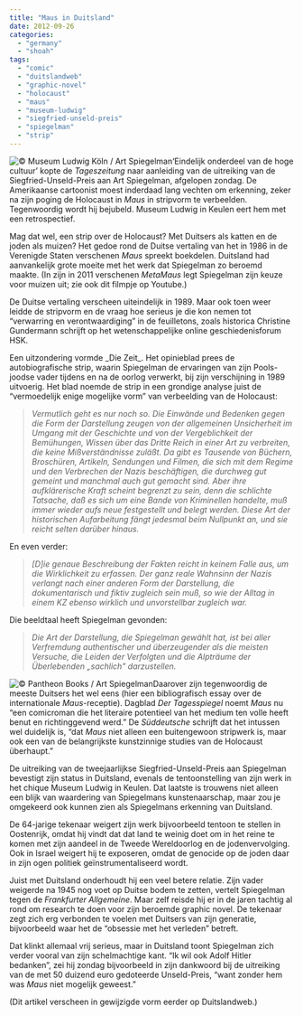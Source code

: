```yaml
---
title: "Maus in Duitsland"
date: 2012-09-26
categories: 
  - "germany"
  - "shoah"
tags: 
  - "comic"
  - "duitslandweb"
  - "graphic-novel"
  - "holocaust"
  - "maus"
  - "museum-ludwig"
  - "siegfried-unseld-preis"
  - "spiegelman"
  - "strip"
---
```


![© Museum Ludwig Köln / Art Spiegelman](http://pimhuijnen.com/wp-content/uploads/2012/09/spiegelman_ludwig.jpg?w=300 "© Museum Ludwig Köln / Art Spiegelman")‘Eindelijk onderdeel van de hoge cultuur’ kopte de _Tageszeitung_ naar aanleiding van de uitreiking van de Siegfried-Unseld-Preis aan Art Spiegelman, afgelopen zondag. De Amerikaanse cartoonist moest inderdaad lang vechten om erkenning, zeker na zijn poging de Holocaust in _Maus_ in stripvorm te verbeelden. Tegenwoordig wordt hij bejubeld. Museum Ludwig in Keulen eert hem met een retrospectief.

Mag dat wel, een strip over de Holocaust? Met Duitsers als katten en de joden als muizen? Het gedoe rond de Duitse vertaling van het in 1986 in de Verenigde Staten verschenen _Maus_ spreekt boekdelen. Duitsland had aanvankelijk grote moeite met het werk dat Spiegelman zo beroemd maakte. (In zijn in 2011 verschenen _MetaMaus_ legt Spiegelman zijn keuze voor muizen uit; zie ook dit filmpje op Youtube.)

De Duitse vertaling verscheen uiteindelijk in 1989. Maar ook toen weer leidde de stripvorm en de vraag hoe serieus je die kon nemen tot “verwarring en verontwaardiging” in de feuilletons, zoals historica Christine Gundermann schrijft op het wetenschappelijke online geschiedenisforum HSK.

<!--more-->Een uitzondering vormde _Die Zeit_. Het opinieblad prees de autobiografische strip, waarin Spiegelman de ervaringen van zijn Pools-joodse vader tijdens en na de oorlog verwerkt, bij zijn verschijning in 1989 uitvoerig. Het blad noemde de strip in een grondige analyse juist de “vermoedelijk enige mogelijke vorm” van verbeelding van de Holocaust:

> _Vermutlich geht es nur noch so. Die Einwände und Bedenken gegen die Form der Darstellung zeugen von der allgemeinen Unsicherheit im Umgang mit der Geschichte und von der Vergeblichkeit der Bemühungen, Wissen über das Dritte Reich in einer Art zu verbreiten, die keine Mißverständnisse zuläßt. Da gibt es Tausende von Büchern, Broschüren, Artikeln, Sendungen und Filmen, die sich mit dem Regime und den Verbrechen der Nazis beschäftigen, die durchweg gut gemeint und manchmal auch gut gemacht sind. Aber ihre aufklärerische Kraft scheint begrenzt zu sein, denn die schlichte Tatsache, daß es sich um eine Bande von Kriminellen handelte, muß immer wieder aufs neue festgestellt und belegt werden. Diese Art der historischen Aufarbeitung fängt jedesmal beim Nullpunkt an, und sie reicht selten darüber hinaus._

En even verder:

> _\[D\]ie genaue Beschreibung der Fakten reicht in keinem Falle aus, um die Wirklichkeit zu erfassen. Der ganz reale Wahnsinn der Nazis verlangt nach einer anderen Form der Darstellung, die dokumentarisch und fiktiv zugleich sein muß, so wie der Alltag in einem KZ ebenso wirklich und unvorstellbar zugleich war._

Die beeldtaal heeft Spiegelman gevonden:

> _Die Art der Darstellung, die Spiegelman gewählt hat, ist bei aller Verfremdung authentischer und überzeugender als die meisten Versuche, die Leiden der Verfolgten und die Alpträume der Überlebenden „sachlich" darzustellen._

![© Pantheon Books / Art Spiegelman](http://pimhuijnen.com/wp-content/uploads/2012/09/maus.jpg?w=215 "© Pantheon Books / Art Spiegelman")Daarover zijn tegenwoordig de meeste Duitsers het wel eens (hier een bibliografisch essay over de internationale _Maus_\-receptie). Dagblad _Der Tagesspiegel_ noemt _Maus_ nu “een comicroman die het literaire potentieel van het medium ten volle heeft benut en richtinggevend werd.” De _Süddeutsche_ schrijft dat het intussen wel duidelijk is, “dat _Maus_ niet alleen een buitengewoon stripwerk is, maar ook een van de belangrijkste kunstzinnige studies van de Holocaust überhaupt.”

De uitreiking van de tweejaarlijkse Siegfried-Unseld-Preis aan Spiegelman bevestigt zijn status in Duitsland, evenals de tentoonstelling van zijn werk in het chique Museum Ludwig in Keulen. Dat laatste is trouwens niet alleen een blijk van waardering van Spiegelmans kunstenaarschap, maar zou je omgekeerd ook kunnen zien als Spiegelmans erkenning van Duitsland.

De 64-jarige tekenaar weigert zijn werk bijvoorbeeld tentoon te stellen in Oostenrijk, omdat hij vindt dat dat land te weinig doet om in het reine te komen met zijn aandeel in de Tweede Wereldoorlog en de jodenvervolging. Ook in Israel weigert hij te exposeren, omdat de genocide op de joden daar in zijn ogen politiek geïnstrumentaliseerd wordt.

Juist met Duitsland onderhoudt hij een veel betere relatie. Zijn vader weigerde na 1945 nog voet op Duitse bodem te zetten, vertelt Spiegelman tegen de _Frankfurter Allgemeine_. Maar zelf reisde hij er in de jaren tachtig al rond om research te doen voor zijn beroemde graphic novel. De tekenaar zegt zich erg verbonden te voelen met Duitsers van zijn generatie, bijvoorbeeld waar het de “obsessie met het verleden” betreft.

Dat klinkt allemaal vrij serieus, maar in Duitsland toont Spiegelman zich verder vooral van zijn schelmachtige kant. “Ik wil ook Adolf Hitler bedanken”, zei hij zondag bijvoorbeeld in zijn dankwoord bij de uitreiking van de met 50 duizend euro gedoteerde Unseld-Preis, “want zonder hem was _Maus_ niet mogelijk geweest.”

(Dit artikel verscheen in gewijzigde vorm eerder op Duitslandweb.)
